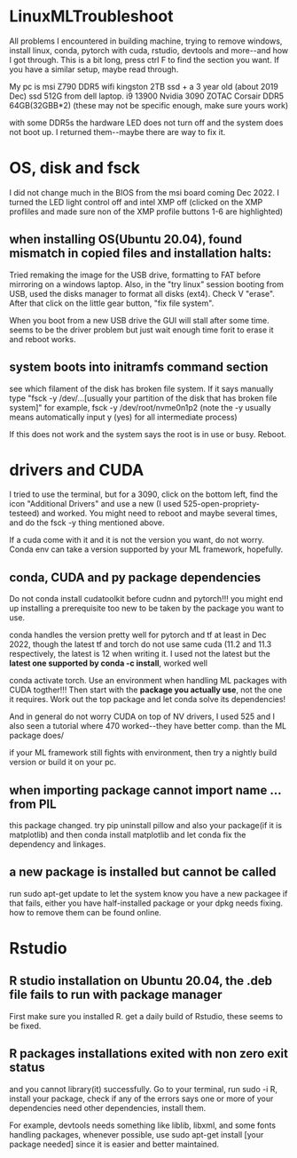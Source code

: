 # LinuxMLTroubleshoot
All problems I encountered in building machine, trying to remove windows, install linux, conda, pytorch with cuda, rstudio, devtools and more--and how I got through.
This is a bit long, press ctrl F to find the section you want. If you have a similar setup, maybe read through.


My pc is msi Z790 DDR5 wifi
kingston 2TB ssd + a 3 year old (about 2019 Dec) ssd 512G from dell laptop.
i9 13900
Nvidia 3090 ZOTAC
Corsair DDR5  64GB(32GBB*2)
(these may not be specific enough, make sure yours work)

with some DDR5s the hardware LED does not turn off and the system does not boot up. I returned them--maybe there are way to fix it.


# OS, disk and fsck

I did not change much in the BIOS from the msi board coming Dec 2022. I turned the LED light control off and intel XMP off (clicked on the XMP profliles and made sure non of the XMP profile buttons 1-6 are highlighted)

## when installing OS(Ubuntu 20.04), found mismatch in copied files and installation halts: 

Tried remaking the image for the USB drive, formatting to FAT before mirroring on a windows laptop.
Also, in the "try linux" session booting from USB, used the disks manager to format all disks (ext4). Check V "erase". After that click on the little gear button, "fix file system".

When you boot from a new USB drive the GUI will stall after some time. seems to be the driver problem but just wait enough time forit to erase it and reboot works.

## system boots into initramfs command section

see which filament of the disk has broken file system. If it says manually type "fsck -y /dev/...[usually your partition of the disk that has broken file system]" for example, fsck -y /dev/root/nvme0n1p2
(note  the -y usually means automatically input y (yes) for all intermediate process)

If this does not work and the system says the root is in use or busy. Reboot.

## 


# drivers and CUDA

I tried to use the terminal, but for a 3090, click on the bottom left, find the icon "Additional Drivers" and use a new (I used 525-open-propriety-testeed) and worked. You might need to reboot and maybe several times, and do the fsck -y thing mentioned above.

If a cuda come with it and it is not the version you want, do not worry. Conda env can take a version supported by your ML framework, hopefully.

## conda, CUDA and py package dependencies

Do not conda install cudatoolkit before cudnn and pytorch!!! you might end up installing a prerequisite too new to be taken by the package you want to use.

conda handles the version pretty well for pytorch and tf at least in Dec 2022, though the latest tf and torch do not use same cuda (11.2 and 11.3 respectively, the latest is 12 when writing it. I used not the latest but the **latest one supported by conda -c install**, worked well

conda activate torch. Use an environment when handling ML packages with CUDA togther!!! Then start with the **package you actually use**, not the one it requires. Work out the top package and let conda solve its dependencies!

And in general do not worry CUDA on top of NV drivers, I used 525 and I also seen a tutorial where 470 worked--they have better comp. than the ML package does/

if your ML framework still fights with environment, then try a nightly build version or build it on your pc.

## when importing package cannot import name ... from PIL

this package changed. try pip uninstall pillow and also your package(if it is matplotlib) and then conda install matplotlib and let conda fix the dependency and linkages.

## a new package is installed but cannot be called

run 
sudo apt-get update
to let the system know you have a new packagee
if that fails, either you have half-installed package or your dpkg needs fixing. how to remove them can be found online.

# Rstudio
## R studio installation on Ubuntu 20.04, the .deb file fails to run with package manager
First make sure you installed R.
get a daily build of Rstudio, these seems to be fixed.

## R packages installations exited with non zero exit status

and you cannot library(it) successfully.
Go to your terminal, run sudo -i R, install your package, check if any of the errors says one or more of your dependencies need other dependencies, install them.

For example, devtools needs something like liblib, libxml, and some fonts handling packages, whenever possible, use sudo apt-get install [your package needed] since it is easier and better maintained.




















